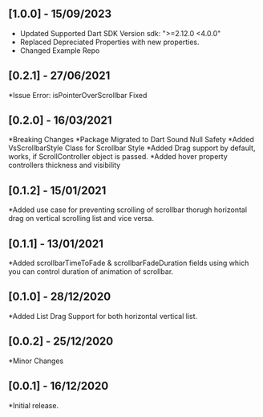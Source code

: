 ## [1.0.0] - 15/09/2023
* Updated Supported Dart SDK Version  sdk: ">=2.12.0 <4.0.0"
* Replaced Depreciated Properties with new properties.
* Changed Example Repo

## [0.2.1] - 27/06/2021
*Issue Error: isPointerOverScrollbar Fixed
## [0.2.0] - 16/03/2021

*Breaking Changes
*Package Migrated to Dart Sound Null Safety
*Added VsScrollbarStyle Class for Scrollbar Style
*Added Drag support by default, works, if ScrollController object is passed.
*Added hover property controllers thickness and visibility

## [0.1.2] - 15/01/2021

*Added use case for preventing scrolling of scrollbar thorugh horizontal drag on vertical scrolling list and vice versa.

## [0.1.1] - 13/01/2021

*Added scrollbarTimeToFade & scrollbarFadeDuration fields using which you can control duration of animation of scrollbar.

## [0.1.0] - 28/12/2020

*Added List Drag Support for both horizontal vertical list.

## [0.0.2] - 25/12/2020

*Minor Changes

## [0.0.1] - 16/12/2020

 *Initial release.